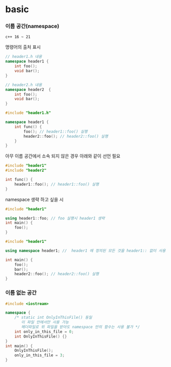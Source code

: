 # basic
### 이름 공간(namespace)
`c++ 16 ~ 21`

명령어의 출처 표시 

```cpp
// header1.h 내용
namespace header1 {
    int foo();
    void bar();
}
```
```cpp
// header2.h 내용
namespace header2  {
    int foo();
    void bar();
}
```
```cpp
#include "header1.h" 

namespace header1 {
    int func() {
        foo(); // header1::foo() 실행
        header2::foo(); // header2::foo() 실행
    }
}
```

아무 이름 공간에서 소속 되지 않은 경우 아래와 같이 선언 필요

```cpp
#include "header1"
#include "header2"

int func() {
    header1::foo(); // header1::foo() 실행
}
```

namespace 생략 하고 싶을 시

```cpp
#include "header1"

using header1::foo; // foo 실행시 header1 생략
int main() {
    foo();
}
```
```cpp
#include "header1"

using namespace header1; //  header1 에 정의된 모든 것을 header1:: 없이 사용

int main() {
    foo();
    bar();
    header2::foo(); // header2::foo() 실행
}
```

### 이름 없는 공간

```cpp
#include <iostream>

namespace {
    /* static int OnlyInThisFile() 동일
       이 파일 안에서만 사용 가능
       헤더파일로 위 파일을 받아도 namespace 안의 함수는 사용 불가 */
    int only_in_this_file = 0;
    int OnlyInThisFile() {}
}
int main() {
    OnlyInThisFile();
    only_in_this_file = 3;
}
```


